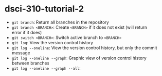 # dsci-310-tutorial-2

- `git branch`: Return all branches in the repository
- `git branch <BRANCH>`: Create `<BRANCH>` if it does not exist (will return error if it does)
- `git switch <BRANCH>`: Switch active branch to `<BRANCH>`
- `git log`: View the version control history
- `git log --oneline`: View the version control history, but only the commit message
- `git log --oneline --graph`: Graphic view of version control history between branches
- `git log --oneline --graph --all`: 
